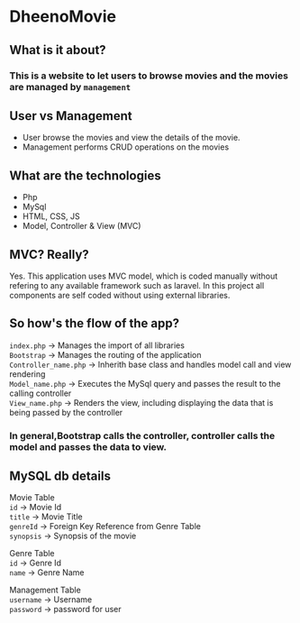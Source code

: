 # DheenoMovie

## What is it about?
### This is a website to let users to browse movies and the movies are managed by ```management```

## User vs Management
+ User browse the movies and view the details of the movie.
+ Management performs CRUD operations on the movies

## What are the technologies
+ Php
+ MySql
+ HTML, CSS, JS
+ Model, Controller & View (MVC)

## MVC? Really?
<p>
Yes. This application uses MVC model, which is coded manually without refering to any available framework such as laravel. 
In this project all components are self coded without using external libraries.
</p>

## So how's the flow of the app?
```index.php``` -> Manages the import of all libraries <br>
```Bootstrap``` -> Manages the routing of the application <br>
```Controller_name.php``` -> Inherith base class and handles model call and view rendering <br>
```Model_name.php``` -> Executes the MySql query and passes the result to the calling controller  <br>
```View_name.php``` -> Renders the view, including displaying the data that is being passed by the controller <br>

### In general,Bootstrap calls the controller, controller calls the model and passes the data to view.

## MySQL db details
Movie Table <br>
```id``` -> Movie Id <br>
```title``` -> Movie Title <br>
```genreId``` -> Foreign Key Reference from Genre Table <br>
```synopsis``` -> Synopsis of the movie <br>

Genre Table <br>
```id``` -> Genre Id <br>
```name``` -> Genre Name <br>

Management Table <br>
```username``` -> Username<br>
```password``` -> password for user<br>
